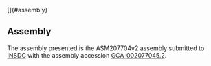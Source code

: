 []{#assembly}

Assembly
--------

The assembly presented is the ASM207704v2 assembly submitted to
[INSDC](http://www.insdc.org) with the assembly accession
[GCA\_002077045.2](http://www.ebi.ac.uk/ena/data/view/GCA_002077045.2).
